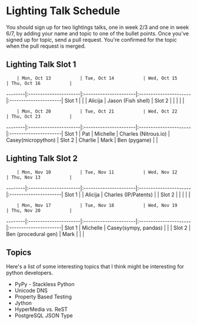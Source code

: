 # Lighting Talk Schedule

You should sign up for two lightings talks, one in week 2/3 and one in week 6/7,
by adding your name and topic to one of the bullet points. Once you've signed up
for topic, send a pull request. You're confirmed for the topic when the pull request
is merged.


## Lighting Talk Slot 1


        | Mon, Oct 13           | Tue, Oct 14           | Wed, Oct 15           | Thu, Oct 16           |
--------|:----------------------|:----------------------|:----------------------|:----------------------|
Slot 1  |                       |                       | Alicija               | Jason (Fish shell)    |
Slot 2  |                       |                       |                       |                       |

        | Mon, Oct 20           | Tue, Oct 21           | Wed, Oct 22           | Thu, Oct 23           |
--------|:----------------------|:----------------------|:----------------------|:----------------------|
Slot 1  | Pat                   | Michelle              |  Charles (Nitrous.io) | Casey(micropython)                 |
Slot 2  | Charlie               | Mark                  |  Ben (pygame)         |                       |




## Lighting Talk Slot 2


        | Mon, Nov 10           | Tue, Nov 11           | Wed, Nov 12           | Thu, Nov 13           |
--------|:----------------------|:----------------------|:----------------------|:----------------------|
Slot 1  |                       | Alicija               | Charles (IP/Patents)  |                       |
Slot 2  |                       |                       |                       |                       |

        | Mon, Nov 17           | Tue, Nov 18           | Wed, Nov 19           | Thu, Nov 20           |
--------|:----------------------|:----------------------|:----------------------|:----------------------|
Slot 1  |   Michelle            | Casey(sympy, pandas)  |                       |                       |
Slot 2  | Ben (procedural gen)  |  Mark                 |                       |                       |



## Topics

Here's a list of some interesting topics that I think might be interesting for python developers.

* PyPy - Stackless Python
* Unicode DNS
* Property Based Testing
* Jython
* HyperMedia vs. ReST
* PostgreSQL JSON Type




